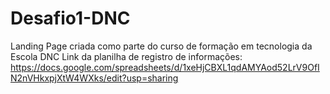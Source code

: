 # Desafio1-DNC
Landing Page criada como parte do curso de formação em tecnologia da Escola DNC
Link da planilha de registro de informações: https://docs.google.com/spreadsheets/d/1xeHjCBXL1qdAMYAod52LrV9OfIN2nVHkxpjXtW4WXks/edit?usp=sharing
